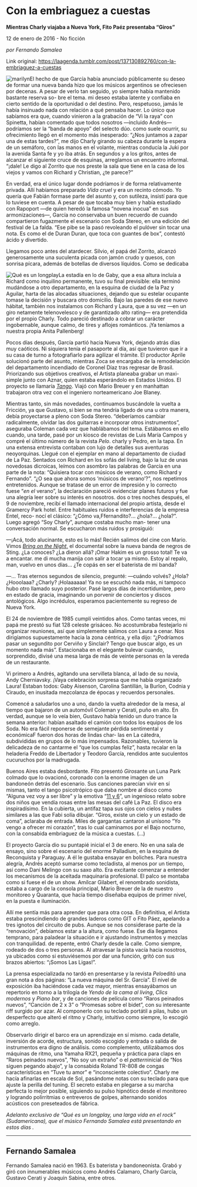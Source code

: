 # Con la embriaguez a cuestas

**Mientras Charly viajaba a Nueva York, Fito Paéz presentaba “Giros”**

12 de enero de 2016 - No ficción

_por Fernando Samalea_

Link original: https://laagenda.tumblr.com/post/137130892760/con-la-embriaguez-a-cuestas

![marilyn](https://64.media.tumblr.com/1d0a2e7bea400a9f40acf101c0068ee6/tumblr_inline_pjzvnzLORt1t6q87u_500.jpg)El
hecho de que García había anunciado públicamente su deseo de
formar una nueva banda hizo que los músicos argentinos se
ofreciesen por decenas. A pesar de verlo tan seguido, yo siempre
había mantenido bastante reserva so- bre el tema. mi deseo estaba
latente y confiaba en cierto sentido de la oportunidad o del destino.
Pero, respetuoso, jamás le había insinuado nada con relación a
qué pensaba hacer. Lo único que sabíamos era que, cuando
vinieron a la grabación de “Vi la raya” con Spinetta, habían
comentado que todos nosotros —incluido Andrés— podríamos ser
la “banda de apoyo” del selecto dúo. como suele ocurrir, su
ofrecimiento llegó en el momento más inesperado: “¿Nos
juntamos a zapar una de estas tardes?”, me dijo Charly girando su
cabeza durante la espera de un semáforo, con las manos en el
volante, mientras conducía la Juki por la avenida Santa fe y yo iba
atrás. En segundos y a los gritos, antes de alcanzar el siguiente
cruce de esquinas, arreglamos un encuentro informal. “¡dale! Le
digo al Zorrito que nos preste la sala que tiene en la casa de los
viejos y vamos con Richard y Christian, ¿te parece?” 


En
verdad, era el único lugar donde podríamos ir de forma
relativamente privada. Allí habíamos preparado *Vida
cruel* y
era un recinto cómodo. Yo quería que Fabián formase parte del
asunto y, con sutileza, insistí para que lo tuviese en cuenta. A
pesar de que tocaba muy bien y había estudiado con Rapoport —de
quien heredó la famosa “novena inocua” en sus armonizaciones—,
García no conservaba un buen recuerdo de cuando compartieron
fugazmente el escenario con Soda Stereo, en una edición del
festival de La falda. “Ese pibe se la pasó revoleando el pulóver
sin tocar una nota. Es como el de Duran Duran, que toca con guantes
de box”, contestó ácido y divertido. 


Llegamos
poco antes del atardecer. Silvio, el papá del Zorrito, alcanzó
generosamente una suculenta picada con jamón crudo y quesos, con
sonrisa pícara, además de botellas de diversos líquidos. Como
se dedicaba 

![Qué es un longplay](https://64.media.tumblr.com/1d0a2e7bea400a9f40acf101c0068ee6/tumblr_inline_pjzvnzLORt1t6q87u_400.jpg)La
estadía en lo de Gaby, que a esa altura incluía a Richard como
inquilino permanente, tuvo su final previsible: ella terminó
mudándose a otro departamento, en la esquina de ciudad de la Paz y
Aguilar, harta de las alocadas situaciones, dejando que su estelar
ocupante tomase la decisión y buscara otro domicilio. Bajo las
paredes de ese nuevo hábitat, también nos instalamos con Richard
y Laura, que a su vez —en un giro netamente telenovelesco y de
garantizado alto rating— era pretendida por el propio Charly. Todo
pareció destinado a cobrar un carácter ingobernable, aunque
calmo, de tires y aflojes románticos. ¡Ya teníamos a nuestra
propia Anita Pallenberg! 


Pocos
días después, García partió hacia Nueva York, dejando atrás
días muy caóticos. Ni siquiera tenía el pasaporte al día,
así que tuvieron que ir a su casa de turno a fotografiarlo para
agilizar el trámite. El productor Aprile solucionó parte del
asunto, mientras Zoca se encargaba de la remodelación del
departamento incendiado de Coronel Díaz tras regresar de Brasil.
Priorizando sus objetivos creativos, el Artista planeaba grabar un
maxi-simple junto con Aznar, quien estaba esperándolo en Estados
Unidos. El proyecto se llamaría *[Tango](https://www.youtube.com/watch?v=NxJO0EVRZiI)*.
Viajó con Mario Breuer y en manhattan trabajaron otra vez con el
ingeniero norteamericano Joe Blaney. 


Mientras
tanto, sin más novedades, continuamos buscándole la vuelta a Fricción, ya que Gustavo, si bien se ma tendría ligado de una u
otra manera, debía proyectarse a pleno con Soda Stereo.
“deberíamos cambiar radicalmente, olvidar las dos guitarras e
incorporar otros instrumentos”, aseguraba Coleman cada vez que
hablábamos del tema. Estábamos en ello cuando, una tarde, pasé
por un kiosco de revistas de Luis María Campos y compré el
último número de la revista *Pelo*.
charly y Pedro, en la tapa. En una extensa entrevista contaban con
lujo de detalles sus aventuras neoyorquinas. Llegué con el ejemplar
en mano al departamento de ciudad de La Paz. Sentados con Richard
en los sofás del living, bajo la luz de unas novedosas dicroicas,
leímos con asombro las palabras de García en una parte de la
nota: “Quisiera tocar con músicos de verano, como Richard y
Fernando”. “¿O sea que ahora somos ‘músicos de verano’?”,
nos repetimos entretenidos. Aunque se tratase de un error de
impresión y lo correcto fuese “*en
el* verano”,
la declaración pareció evidenciar planes futuros y fue una
alegría leer sobre su interés en nosotros. dos o tres noches
después, el 9 de noviembre, recibí el llamado internacional del
propio artista, desde el Gramercy Park hotel. Entre habituales ruidos
e interferencias de la empresa Entel, reco- nocí el clásico:
“¿Cómo va,Ffernandito?… ¿hola?… ¿hola?”. Luego agregó
“Soy Charly”, aunque costaba mucho man- tener una conversación
normal. Se escucharon más ruidos y prosiguió: 


—¡Acá,
todo alucinante, esto es lo más! Recién salimos del cine con
Mario. Vimos [*Bring
on the Night*,](https://www.youtube.com/watch?v=itN9lSrXHxA)
el documental sobre la nueva banda de negros de Sting. ¿La
conoces? ¿La dieron allá? ¡Omar Hakim es un grosso total! Te va a
encantar. me di mucha manija con salir a tocar ya mismo. Estoy al
repalo, man, vuelvo en unos días… ¿Te copás en ser el
baterista de mi banda? 


—…
Tras eternos segundos de silencio, pregunté: —cuándo volvés?
¿Hola? ¿Hooolaaa? ¿Charly? ¡Holaaaaaa! Ya no se escuchó nada
más, ni tampoco hubo otro llamado suyo posterior. Pasé largos
días de incertidumbre, pero en estado de gracia, imaginando un
porvenir de conciertos y discos antológicos. Algo incrédulos,
esperamos pacientemente su regreso de Nueva York. 


El
24 de noviembre de 1985 cumplí veintidos años. Como tantas
veces, mi papá me prestó su fiat 128 celeste grisáceo. No
acostumbraba festejarlo ni organizar reuniones, así que simplemente
salimos con Laura a cenar. Nos dirigíamos supuestamente hacia la
zona céntrica, y ella dijo: “¿Podríamos pasar un segundito por
Cerviño y Sinclair? Tengo que buscar algo, es un momento nada
más”. Estacionaba en el elegante bulevar cuando, sorprendido,
divisé una mesa larga de más de veinte personas en la vereda de
un restaurante. 


Vi
primero a Andrés, agitando una servilleta blanca, al lado de su
novia, Andy Cherniavsky. ¡Vaya celebración sorpresa que me había
organizado Laura! Estaban todos: Gaby Aisenson, Carolina Santillán,
la Burlon, Codnia y Ciraudo, en inusitada mezcolanza de épocas y
recuerdos personales. 


Comencé
a saludarlos uno a uno, dando la vuelta alrededor de la mesa, al
tiempo que bajaron de un automóvil Coleman y Cerati, puño en
alto. En verdad, aunque se lo veía bien, Gustavo había tenido un
duro trance la semana anterior: habían asaltado el camión con
todos los equipos de los Soda. No era fácil reponerse de semejante
pérdida sentimental y económicaF fueron dos horas de lindas char-
las en La cátedra, subdivididas en grupos de lo más impensados.
Razonables, tuvieron la delicadeza de no cantarme el “que los
cumplas feliz”, hasta recalar en la heladeria Freddo de
Libertador y Teodoro García, rendidos ante suculentos cucuruchos
por la madrugada. 


Buenos
Aires estaba desbordante. Fito presentó *Giros*ante
un Luna Park colmado que lo ovacionó, coronado con la enorme imagen
de un bandoneón detrás del escenario. Sus canciones parecían
vivir en sí mismas, tanto el tango psicotrópico que daba nombre
al disco como “Alguna vez voy a ser libre” y la emotiva “[11 y
6](https://www.youtube.com/watch?v=7s-LYVK2c_s)”, un ingenioso relato sobre dos niños que vendía rosas entre
las mesas del café La Paz. El disco era inspiradísimo. En la
cubierta, un antifaz tapa sus ojos con cielos y nubes similares a las
que Fabi solía dibujar. “Giros, existe un cielo y un estado de
coma”, aclaraba de entrada. Miles de gargantas cantaron al unísono
“Yo vengo a ofrecer mi corazón”, tras lo cual caminamos por el
Bajo nocturno, con la consabida embriaguez de la música a cuestas.
(…)

El
proyecto García dio su puntapié inicial el 3 de enero. No en una
sala de ensayo, sino sobre el escenario del enorme Palladium, en la
esquina de Reconquista y Paraguay. A él le gustaba ensayar en
boliches. Para nuestra alegría, Andrés aceptó sumarse como
tecladista, al menos por un tiempo, así como Dani Melingo con su
saxo alto. Era excitante comenzar a entender los mecanismos de la
aceitada maquinaria profesional. El palco se montaba como si fuese
el de un show. Amílcar Gilabert, el renombrado sonidista, estaba a
cargo de la consola principal, Mario Breuer de la de nuestro
monitoreo y Quaranta, que hacía tiempo diseñaba equipos de primer
nivel, en la puesta e iluminación. 


Allí
me sentía más para aprender que para otra cosa. En definitiva, el
Artista estaba prescindiendo de grandes laderos como GIT o Fito
Páez, apelando a tres ignotos del circuito de pubs. Aunque se nos
considerase parte de la “renovación”, debíamos estar a la
altura, como fuese. Ese día llegamos temprano, para paladear la
situación e ir ajustando instrumentos y mezclas con tranquilidad.
de repente, entró Charly desde la calle. Como siempre, rodeado de
dos o tres personas. Al atravesar la pista vacía hacia nosotros, ya
ubicados como si estuviésemos por dar una función, gritó con
sus brazos abiertos: “¡Somos Las Ligas!”. 


La
prensa especializada no tardó en presentarse y la revista *Pelo*editó
una gran nota a dos páginas: “La nueva máquina del Sr.
García”. El nivel de exposición iba haciéndose cada vez
mayor, mientras ensayábamos un repertorio en torno a la trilogía
de *Yendo
de la cama al living*,
*Clics
modernos* y
*Piano
bar*,
y de canciones de película como “Raros peinados nuevos”,
“Canción de 2 x 3” o “Promesas sobre el bidet”, con su
interesante riff surgido por azar. Al componerlo con su teclado
portátil a pilas, hubo un desperfecto que alteró el ritmo y
Charly, intuitivo como siempre, lo escogió como arreglo. 


Observarlo
dirigir el barco era un aprendizaje en sí mismo. cada detalle,
inversión de acorde, estructura, sonido escogido y entrada o salida
de instrumentos era digno de análisis. como complemento,
utilizábamos dos máquinas de ritmo, una Yamaha RX21, pequeña y
práctica para claps en “Raros peinados nuevos”, “No soy un
extraño” o el *pattern*inicial
de “Nos siguen pegando abajo”, y la consabida Roland TR-808 de
congas características en “Tuve tu amor” e “inconsciente
colectivo”. Charly me hacía afinarlas en escala de Sol,
pasándome notas con su teclado para que ajuste la perilla del
tuning. El secreto estaba en plegarse a su marcha perfecta lo mejor
posible, siguiendo su pulso hipnótico desde el monitoreo y logrando
polirritmias o entreveros de golpes, alternando sonidos acústicos
con preseteados de fábrica. 


*Adelanto exclusivo de “Qué es un longplay, una larga vida en el rock” (Sudamericana), que el músico Fernando Samalea está presentando en estos días .*  


---

 Fernando Samalea
-----------------

Fernando Samalea nació en 1963. Es baterista y bandoneonista. Grabó y giró con innumerables músicos como Andrés Calamaro, Charly García, Gustavo Cerati y Joaquín Sabina, entre otros. 

